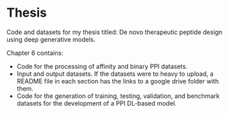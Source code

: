 # Thesis
Code and datasets for my thesis titled: De novo therapeutic peptide design using deep generative models.

Chapter 6 contains:
* Code for the processing of affinity and binary PPI datasets.
* Input and output datasets. If the datasets were to heavy to upload, a README file in each section has the links to a google drive folder with them.
* Code for the generation of training, testing, validation, and benchmark datasets for the development of a PPI DL-based model. 

